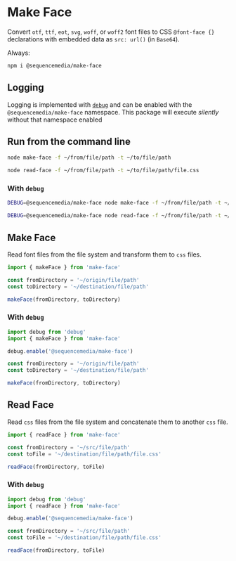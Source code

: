 # Make Face

Convert `otf`, `ttf`, `eot`, `svg`, `woff`, or `woff2` font files to CSS `@font-face {}` declarations with embedded data as `src: url()` (in `Base64`).

Always:

```bash
npm i @sequencemedia/make-face
```

## Logging

Logging is implemented with [`debug`](https://www.npmjs.com/package/debug) and can be enabled with the `@sequencemedia/make-face` namespace. This package will execute _silently_ without that namespace enabled

## Run from the command line

```bash
node make-face -f ~/from/file/path -t ~/to/file/path
```

```bash
node read-face -f ~/from/file/path -t ~/to/file/path/file.css
```

### With `debug`

```bash
DEBUG=@sequencemedia/make-face node make-face -f ~/from/file/path -t ~/to/file/path
```

```bash
DEBUG=@sequencemedia/make-face node read-face -f ~/from/file/path -t ~/to/file/path/file.css
```

## Make Face

Read font files from the file system and transform them to `css` files.

```javascript
import { makeFace } from 'make-face'

const fromDirectory = '~/origin/file/path'
const toDirectory = '~/destination/file/path'

makeFace(fromDirectory, toDirectory)
```

### With `debug`

```javascript
import debug from 'debug'
import { makeFace } from 'make-face'

debug.enable('@sequencemedia/make-face')

const fromDirectory = '~/origin/file/path'
const toDirectory = '~/destination/file/path'

makeFace(fromDirectory, toDirectory)

```

## Read Face

Read `css` files from the file system and concatenate them to another `css` file.

```javascript
import { readFace } from 'make-face'

const fromDirectory = '~/src/file/path'
const toFile = '~/destination/file/path/file.css'

readFace(fromDirectory, toFile)
```

### With `debug`

```javascript
import debug from 'debug'
import { readFace } from 'make-face'

debug.enable('@sequencemedia/make-face')

const fromDirectory = '~/src/file/path'
const toFile = '~/destination/file/path/file.css'

readFace(fromDirectory, toFile)
```
